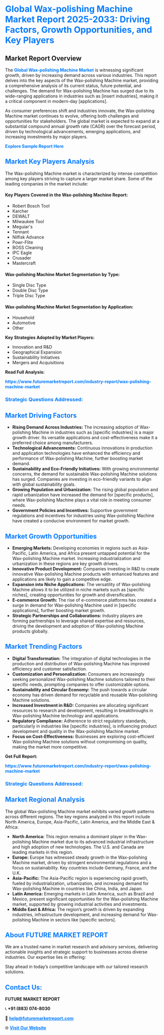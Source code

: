 <h1 style="color: #007BFF;">Global Wax-polishing Machine Market Report 2025-2033: Driving Factors, Growth Opportunities, and Key Players</h1>

<section id="overview">
<h2>Market Report Overview</h2>
<p>The <a href="https://www.futuremarketreport.com/industry-report/wax-polishing-machine-market" style="color: #007BFF; text-decoration: none;"><strong>Global Wax-polishing Machine Market</strong></a> is witnessing significant growth, driven by increasing demand across various industries. This report delves into the key aspects of the Wax-polishing Machine market, providing a comprehensive analysis of its current status, future potential, and challenges. The demand for Wax-polishing Machine has surged due to its wide-ranging applications in industries such as [insert industries], making it a critical component in modern-day [applications].</p>
<p>As consumer preferences shift and industries innovate, the Wax-polishing Machine market continues to evolve, offering both challenges and opportunities for stakeholders. The global market is expected to expand at a substantial compound annual growth rate (CAGR) over the forecast period, driven by technological advancements, emerging applications, and increasing investments by major players.</p>
</section>

<section id="overview">
<p><a href="https://www.futuremarketreport.com/request-sample/reportId=57822" style="color: #007BFF; text-decoration: none;"><strong>Explore Sample Report Here</strong></a></p>
</section>

<section id="key-players">
<h2 style="color: #007BFF;">Market Key Players Analysis</h2>
<p>The Wax-polishing Machine market is characterized by intense competition among key players striving to capture a larger market share. Some of the leading companies in the market include:</p>
<h4>Key Players Covered in the Wax-polishing Machine Report:</h4>
<ul><li>Robert Bosch Tool</li><li>Karcher</li><li>DEWALT</li><li>Milwaukee Tool</li><li>Meguiar&#039;s</li><li>Tennant</li><li>Nilfisk Advance</li><li>Powr-Flite</li><li>BOSS Cleaning</li><li>IPC Eagle</li><li>Crusader</li><li>Mastercraft</li></ul>
<h4>Wax-polishing Machine Market Segmentation by Type:</h4>
<ul><li>Single Disc Type</li><li>Double Disc Type</li><li>Triple Disc Type</li></ul>

<h4>Wax-polishing Machine Market Segmentation by Application:</h4>
<ul><li>Household</li><li>Automotive</li><li>Other</li></ul>
<p><strong>Key Strategies Adopted by Market Players:</strong></p>
<ul>
<li>Innovation and R&D</li>
<li>Geographical Expansion</li>
<li>Sustainability Initiatives</li>
<li>Mergers and Acquisitions</li>
</ul>
</section>

<section>
<p><strong>Read Full Analysis: </strong></p><a href="https://www.futuremarketreport.com/industry-report/wax-polishing-machine-market" style="color: #007BFF; text-decoration: none;"><strong>https://www.futuremarketreport.com/industry-report/wax-polishing-machine-market</strong></a>
<h3 style="color: #007BFF;">Strategic Questions Addressed:</h3>
</section>

<section id="driving-factors">
<h2 style="color: #007BFF;">Market Driving Factors</h2>
<ul>
<li><strong>Rising Demand Across Industries:</strong> The increasing adoption of Wax-polishing Machine in industries such as [specific industries] is a major growth driver. Its versatile applications and cost-effectiveness make it a preferred choice among manufacturers.</li>
<li><strong>Technological Advancements:</strong> Continuous innovations in production and application technologies have enhanced the efficiency and performance of Wax-polishing Machine, further boosting market demand.</li>
<li><strong>Sustainability and Eco-Friendly Initiatives:</strong> With growing environmental concerns, the demand for sustainable Wax-polishing Machine solutions has surged. Companies are investing in eco-friendly variants to align with global sustainability goals.</li>
<li><strong>Growing Population and Urbanization:</strong> The rising global population and rapid urbanization have increased the demand for [specific products], where Wax-polishing Machine plays a vital role in meeting consumer needs.</li>
<li><strong>Government Policies and Incentives:</strong> Supportive government regulations and incentives for industries using Wax-polishing Machine have created a conducive environment for market growth.</li>
</ul>
</section>

<section id="growth-opportunities">
<h2 style="color: #007BFF;">Market Growth Opportunities</h2>
<ul>
<li><strong>Emerging Markets:</strong> Developing economies in regions such as Asia-Pacific, Latin America, and Africa present untapped potential for the Wax-polishing Machine market. Increasing industrialization and urbanization in these regions are key growth drivers.</li>
<li><strong>Innovative Product Development:</strong> Companies investing in R&D to create innovative Wax-polishing Machine products with enhanced features and applications are likely to gain a competitive edge.</li>
<li><strong>Expansion into Niche Applications:</strong> The versatility of Wax-polishing Machine allows it to be utilized in niche markets such as [specific niches], creating opportunities for growth and diversification.</li>
<li><strong>E-commerce Growth:</strong> The rise of e-commerce platforms has created a surge in demand for Wax-polishing Machine used in [specific applications], further boosting market growth.</li>
<li><strong>Strategic Partnerships and Collaborations:</strong> Industry players are forming partnerships to leverage shared expertise and resources, driving the development and adoption of Wax-polishing Machine products globally.</li>
</ul>
</section>

<section id="trending-factors">
<h2 style="color: #007BFF;">Market Trending Factors</h2>
<ul>
<li><strong>Digital Transformation:</strong> The integration of digital technologies in the production and distribution of Wax-polishing Machine has improved efficiency and customer satisfaction.</li>
<li><strong>Customization and Personalization:</strong> Consumers are increasingly seeking personalized Wax-polishing Machine solutions tailored to their specific needs, prompting companies to offer customizable options.</li>
<li><strong>Sustainability and Circular Economy:</strong> The push towards a circular economy has driven demand for recyclable and reusable Wax-polishing Machine solutions.</li>
<li><strong>Increased Investment in R&D:</strong> Companies are allocating significant resources to research and development, resulting in breakthroughs in Wax-polishing Machine technology and applications.</li>
<li><strong>Regulatory Compliance:</strong> Adherence to strict regulatory standards, particularly in industries like [specific industries], is influencing product development and quality in the Wax-polishing Machine market.</li>
<li><strong>Focus on Cost-Effectiveness:</strong> Businesses are exploring cost-efficient Wax-polishing Machine solutions without compromising on quality, making the market more competitive.</li>
</ul>
</section>

<section>
<p><strong>Get Full Report: </strong></p><a href="https://www.futuremarketreport.com/industry-report/wax-polishing-machine-market" style="color: #007BFF; text-decoration: none;"><strong>https://www.futuremarketreport.com/industry-report/wax-polishing-machine-market</strong></a>
<h3 style="color: #007BFF;">Strategic Questions Addressed:</h3>
</section>


<section id="regional-analysis">
<h2 style="color: #007BFF;">Market Regional Analysis</h2>
<p>The global Wax-polishing Machine market exhibits varied growth patterns across different regions. The key regions analyzed in this report include North America, Europe, Asia-Pacific, Latin America, and the Middle East & Africa:</p>
<ul>
<li><strong>North America:</strong> This region remains a dominant player in the Wax-polishing Machine market due to its advanced industrial infrastructure and high adoption of new technologies. The U.S. and Canada are leading markets in this region.</li>
<li><strong>Europe:</strong> Europe has witnessed steady growth in the Wax-polishing Machine market, driven by stringent environmental regulations and a focus on sustainability. Key countries include Germany, France, and the U.K.</li>
<li><strong>Asia-Pacific:</strong> The Asia-Pacific region is experiencing rapid growth, fueled by industrialization, urbanization, and increasing demand for Wax-polishing Machine in countries like China, India, and Japan.</li>
<li><strong>Latin America:</strong> Emerging markets in Latin America, such as Brazil and Mexico, present significant opportunities for the Wax-polishing Machine market, supported by growing industrial activities and investments.</li>
<li><strong>Middle East & Africa:</strong> The region’s growth is driven by expanding industries, infrastructure development, and increasing demand for Wax-polishing Machine in sectors like [specific sectors].</li>
</ul>
</section>

<footer>
<h2 style="color: #007BFF;">About FUTURE MARKET REPORT</h2>
<p>We are a trusted name in market research and advisory services, delivering actionable insights and strategic support to businesses across diverse industries. Our expertise lies in offering:</p>

<p>Stay ahead in today’s competitive landscape with our tailored research solutions.</p>

<h2 style="color: #007BFF;">Contact Us:</h2>
<p><strong>FUTURE MARKET REPORT</strong></p>
<p>📞 <strong>+91 (883) 074-8030</strong></p>
<p>📧 <strong><a href="mailto:help@futuremarketreport.com" style="color: #007BFF;">help@futuremarketreport.com</a></strong></p>
<p>🌐 <strong><a href="https://www.futuremarketreport.com/" style="color: #007BFF;">Visit Our Website</a></strong></p>
</footer>